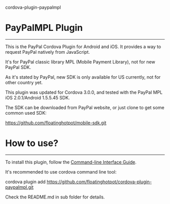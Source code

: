 cordova-plugin-paypalmpl

# PayPalMPL Plugin #
---------------------------
This is the PayPal Cordova Plugin for Android and iOS. It provides a way to request PayPal natively from JavaScript. 

It's for PayPal classic library MPL (Mobile Payment Library), not for new PayPal SDK. 

As it's stated by PayPal, new SDK is only available for US currently, not for other country yet.

This plugin was updated for Cordova 3.0.0, and tested with the PayPal MPL iOS 2.0.1/Android 1.5.5.45 SDK.

The SDK can be downloaded from PayPal website, or just clone to get some common used SDK: 

https://github.com/floatinghotpot/mobile-sdk.git

# How to use? #
---------------------------
To install this plugin, follow the [Command-line Interface Guide](http://cordova.apache.org/docs/en/edge/guide_cli_index.md.html#The%20Command-line%20Interface).

It's recommended to use cordova command line tool: 

cordova plugin add https://github.com/floatinghotpot/cordova-plugin-paypalmpl.git

Check the README.md in sub folder for details.


